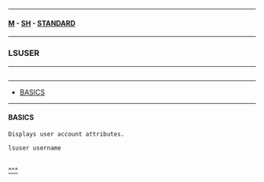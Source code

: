 
---

#### [M](https://github.com/ttltrk/TTT/blob/master/menu.md) - [SH](https://github.com/ttltrk/TTT/blob/master/SH/SH.md) - [STANDARD](https://github.com/ttltrk/TTT/blob/master/SH/STANDARD/STANDARD.md)

---

### LSUSER

---

```

```

---

* [BASICS](#BASICS)

---

#### BASICS

```
Displays user account attributes.
```

```sh
lsuser username
```

```sh

```

[^^^](#LSUSER)
